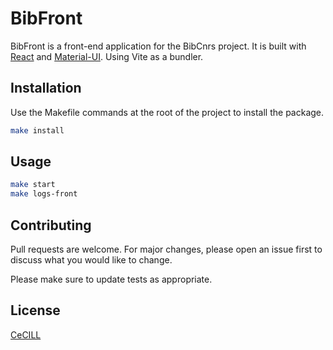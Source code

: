 # BibFront

BibFront is a front-end application for the BibCnrs project.
It is built with [React](https://reactjs.org/) and [Material-UI](https://material-ui.com/).
Using Vite as a bundler.

## Installation

Use the Makefile commands at the root of the project to install the package.

```bash
make install
```

## Usage

```bash
make start
make logs-front
```

## Contributing

Pull requests are welcome. For major changes, please open an issue first
to discuss what you would like to change.

Please make sure to update tests as appropriate.

## License

[CeCILL](http://www.cecill.info)
